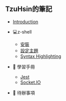 ## TzuHsin的筆記
* [Introduction](README.md)

* 💻z-shell
    - [安裝](guide/zsh/install.md)
    - [設定主題](guide/zsh/theme.md)
    - [Syntax Highlighting](guide/zsh/highlight.md)
* 📖 學習手冊
    - [Jest](guide/jest.md)
    - [Socket.IO](guide/socket_io.md)
* 📆 待辦事項
